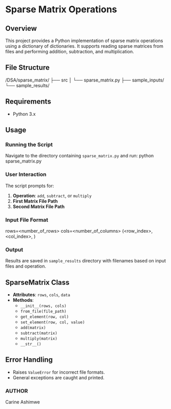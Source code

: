 # Sparse Matrix Operations

## Overview

This project provides a Python implementation of sparse matrix operations using a dictionary of dictionaries. It supports reading sparse matrices from files and performing addition, subtraction, and multiplication.

## File Structure
/DSA/sparse_matrix/
    ├── src
    │    └── sparse_matrix.py
    ├── sample_inputs/
    └── sample_results/

## Requirements
- Python 3.x

## Usage
### Running the Script
Navigate to the directory containing `sparse_matrix.py` and run:
python sparse_matrix.py

### User Interaction
The script prompts for:
1. **Operation**: `add`, `subtract`, or `multiply`
2. **First Matrix File Path**
3. **Second Matrix File Path**

### Input File Format
rows=<number_of_rows>
cols=<number_of_columns>
(<row_index>, <col_index>, <value>)

### Output
Results are saved in `sample_results` directory with filenames based on input files and operation.

## SparseMatrix Class
- **Attributes**: `rows`, `cols`, `data`
- **Methods**:
  - `__init__(rows, cols)`
  - `from_file(file_path)`
  - `get_element(row, col)`
  - `set_element(row, col, value)`
  - `add(matrix)`
  - `subtract(matrix)`
  - `multiply(matrix)`
  - `__str__()`

## Error Handling
- Raises `ValueError` for incorrect file formats.
- General exceptions are caught and printed.

### AUTHOR
Carine Ashimwe